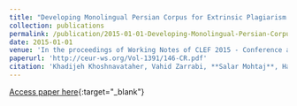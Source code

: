 ```yaml
---
title: "Developing Monolingual Persian Corpus for Extrinsic Plagiarism Detection Using Artificial Obfuscation: Notebook for PAN at CLEF 2015"
collection: publications
permalink: /publication/2015-01-01-Developing-Monolingual-Persian-Corpus-for-Extrinsic-Plagiarism-Detection-Using-Artificial-Obfuscation-Notebook-for-PAN-at-CLEF-2015
date: 2015-01-01
venue: 'In the proceedings of Working Notes of CLEF 2015 - Conference and Labs of the Evaluation forum, Toulouse, France, September 8-11, 2015.'
paperurl: 'http://ceur-ws.org/Vol-1391/146-CR.pdf'
citation: 'Khadijeh Khoshnavataher, Vahid Zarrabi, **Salar Mohtaj**, Habibollah Asghari, &quot;Developing Monolingual Persian Corpus for Extrinsic Plagiarism Detection Using Artificial Obfuscation: Notebook for PAN at CLEF 2015.&quot; In the proceedings of Working Notes of CLEF 2015 - Conference and Labs of the Evaluation forum, Toulouse, France, September 8-11, 2015., 2015.'
---
```

[Access paper here](http://ceur-ws.org/Vol-1391/146-CR.pdf){:target="_blank"}
